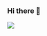 ### Hi there 👋

![](https://github-readme-stats.vercel.app/api?username=12rcu&bg_color=30,e96443,904e95&title_color=fff&text_color=fff&count_private=true&show_icons=true&include_all_commits=true&)

<!--
(https://github-readme-stats.vercel.app/api?username=12rcu&count_private=true&show_icons=true&include_all_commits=true&theme=dracula)
**12rcu/12rcu** is a ✨ _special_ ✨ repository because its `README.md` (this file) appears on your GitHub profile.

Here are some ideas to get you started:

- 🔭 I’m currently working on ...
- 🌱 I’m currently learning ...
- 👯 I’m looking to collaborate on ...
- 🤔 I’m looking for help with ...
- 💬 Ask me about ...
- 📫 How to reach me: ...
- 😄 Pronouns: ...
- ⚡ Fun fact: ...
-->
